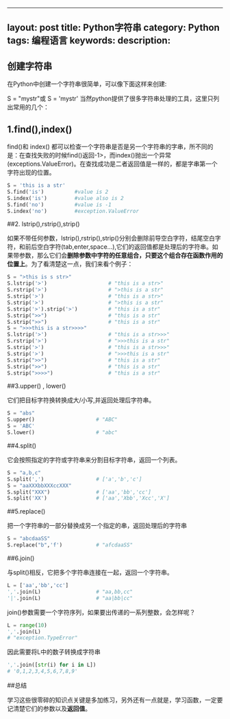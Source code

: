 

---
layout: post
title:  Python字符串
category: Python
tags: 编程语言
keywords: 
description: 
---

## 创建字符串

在Python中创建一个字符串很简单，可以像下面这样来创建:

S = "mystr"或 S = 'mystr'
当然python提供了很多字符串处理的工具，这里只列出常用的几个：

## 1.find(),index() 

find()和 index() 都可以检查一个字符串是否是另一个字符串的字串，所不同的是：在查找失败的时候find()返回-1>，而index()抛出一个异常(exceptions.ValueError)。在查找成功是二者返回值是一样的，都是字串第一个字符出现的位置。

```python
S = 'this is a str'
S.find('is')          #value is 2
S.index('is')         #value also is 2
S.find('no')          #value is -1
S.index('no')         #exception.ValueError
```

##2. lstrip(),rstrip(),strip() 

如果不带任何参数，lstrip(),rstrip(),strip()分别会删除前导空白字符，结尾空白字符，和前后空白字符(tab,enter,space...),它们的返回值都是处理后的字符串。如果带参数，那么它们会**删除参数中字符的任意组合，只要这个组合存在函数作用的位置上**。为了看清楚这一点，我们来看个例子：

```python
S = ">this is s str>"
S.lstrip('>')                    # "this is a str>"
S.rstrip('>')                    # ">this is a str"
S.strip('>')                     # "this is a str>"
S.strip('>')                     # ">this is a str"
S.strip('>').strip('>')          # "this is a str"
S.strip(">>")                    # "this is a str"
S.strip(">>")                    # "this is a str"
S = ">>>this is a str>>>>"
S.lstrip('>')                    # "this is a str>>>"
S.rstrip('>')                    # ">>>this is a str"
S.strip('>')                     # "this is a str>>>"
S.strip('>')                     # ">>>this is a str"
S.strip(">>")                    # "this is a str"
S.strip(">>")                    # "this is a str"
S.strip(">>>>")                  # "this is a str"
```

##3.upper() , lower() 

它们把目标字符换转换成大/小写,并返回处理后字符串。

```python
S = "abs"
S.upper()                    # "ABC"
S = 'ABC'
S.lower()                    # "abc"
```

##4.split()

它会按照指定的字符或字符串来分割目标字符串，返回一个列表。

```python
S = "a,b,c"
S.split(',')                 # ['a','b','c']
S = "aaXXXbbXXXccXXX"
S.split("XXX")               # ['aa','bb','cc']
S.split('XX')                # ['aa','Xbb','Xcc','X']
```

##5.replace()

把一个字符串的一部分替换成另一个指定的串，返回处理后的字符串

```python
S = "abcdaaSS"
S.replace("b",'f')           # "afcdaaSS"
```
##6.join()

与split()相反，它把多个字符串连接在一起，返回一个字符串。

```python
L = ['aa','bb','cc']
','.join(L)                  # "aa,bb,cc"
'|'.join(L)                  # "aa|bb|cc"
```
join()参数需要一个字符序列，如果要出传递的一系列整数，会怎样呢？

```python
L = range(10)
','.join(L) 
# "exception.TypeError"
```

因此需要将L中的数子转换成字符串

```python
','.join([str(i) for i in L])
# '0,1,2,3,4,5,6,7,8,9'
```

##总结

学习这些很零碎的知识点关键是多加练习，另外还有一点就是，学习函数，一定要记清楚它们的参数以及**返回值**。
